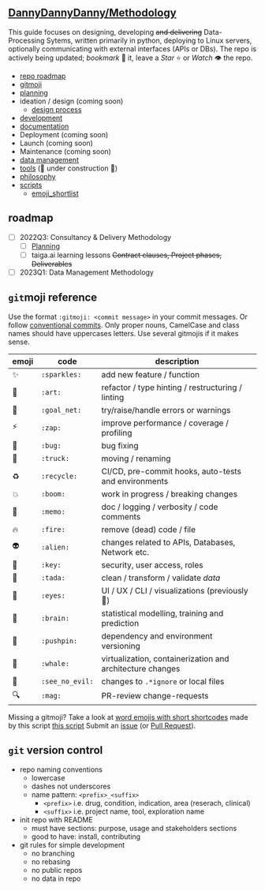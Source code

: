 ## [DannyDannyDanny/Methodology](https://github.com/DannyDannyDanny/methodology/)

This guide focuses on designing, developing ~~and delivering~~ Data-Processing Sytems, written primarily in python, deploying to Linux servers, optionally communicating with external interfaces (APIs or DBs). The repo is actively being updated; _bookmark_ :bookmark: it, leave a _Star_ :star: or _Watch_ :eye: the repo.

* [repo roadmap](#roadmap)
* [gitmoji](#gitmoji-reference)
* [planning](project_planning_contracting.md)
* ideation / design (coming soon)
  * [design process](https://uxtools.co/blog/what-no-one-explains-about-the-design-process/)
* [development](methodology-development.md)
* [documentation](documentation.md)
* Deployment (coming soon)
* Launch (coming soon)
* Maintenance (coming soon)
* [data management](data_storage.md)
* [tools](tools.md) (:construction: under construction :construction:)
* [philosophy](philosophy.md)
* [scripts](scripts/)
  * [emoji_shortlist](scripts/emoji_shortlist.py)

## roadmap

* [ ] 2022Q3: Consultancy & Delivery Methodology
  * [ ] [Planning](project_planning_contracting.md)
  * [ ] taiga.ai learning lessons ~~Contract clauses, Project phases, Deliverables~~
* [ ] 2023Q1: Data Management Methodology

## `git`moji reference

Use the format `:gitmoji: <commit message>` in your commit messages.
Or follow [conventional commits](https://www.conventionalcommits.org/en/v1.0.0/).
Only proper nouns, CamelCase and class names should have uppercases letters.
Use several gitmojis if it makes sense.


| emoji         | code            | description                                                               |
|---------------|-----------------|---------------------------------------------------------------------------|
| :sparkles:    | `:sparkles:`    | add new feature / function                                                |
| :art:         | `:art:`         | refactor / type hinting / restructuring / linting                         |
| :goal_net:    | `:goal_net:`    | try/raise/handle errors or warnings                                       |
| :zap:         | `:zap:`         | improve performance / coverage / profiling                                |
| :bug:         | `:bug:`         | bug fixing                                                                |
| :truck:       | `:truck:`       | moving / renaming                                                         |
| :recycle:     | `:recycle:`     | CI/CD, pre-commit hooks, auto-tests and environments                      |
| :boom:        | `:boom:`        | work in progress / breaking changes                                       |
| :memo:        | `:memo:`        | doc / logging / verbosity / code comments                                 |
| :fire:        | `:fire:`        | remove (dead) code / file                                                 |
| :alien:       | `:alien:`       | changes related to APIs, Databases, Network etc.                          |
| :key:         | `:key:`         | security, user access, roles                                              |
| :tada:        | `:tada:`        | clean / transform / validate _data_                                       |
| :eyes:        | `:eyes:`        | UI / UX / CLI / visualizations (previously :lipstick:)                    |
| :brain:       | `:brain:`       | statistical modelling, training and prediction                            |
| :pushpin:     | `:pushpin:`     | dependency and environment versioning                                     |
| :whale:       | `:whale:`       | virtualization, containerization and architecture changes                 |
| :see_no_evil: | `:see_no_evil:` | changes to `.*ignore` or local files                                      |
| :mag:         | `:mag:`         | PR-review change-requests                                                 |

Missing a gitmoji? Take a look at [word emojis with short shortcodes](emojis.md)
made by this script [this script](scripts/emoji_shortlist.py)
Submit an [issue](https://github.com/DannyDannyDanny/methodology/issues)
(or [Pull Request](https://github.com/DannyDannyDanny/methodology/pulls)).

## `git` version control
* repo naming conventions
  * lowercase
  * dashes not underscores
  * name pattern: `<prefix>_<suffix>`
    * `<prefix>` i.e. drug, condition, indication, area (reserach, clinical)
    * `<suffix>` i.e. project name, tool, exploration name
* init repo with README
  * must have sections: purpose, usage and stakeholders sections
  * good to have: install, contributing
* git rules for simple development
  * no branching
  * no rebasing
  * no public repos
  * no data in repo
